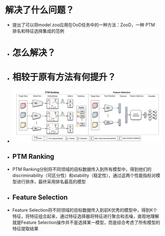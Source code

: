 # 解决了什么问题？
- 提出了可以将model zoo应用在OoD任务中的一种方法：ZooD，一种 PTM 排名和特征选择集成的范例
- # 怎么解决？
- # 相较于原有方法有何提升？
- ![image.png](../assets/image_1697550881874_0.png)
- ## PTM Ranking
- PTM Ranking分别将不同领域的目标数据传入到所有模型中，得到他们的discriminability（可区分性）和stability（稳定性），通过这两个性能指标对模型进行排序，最终采用排名最高的模型
- ## Feature Selection
- Feature Selection将不同领域的目标数据传入到前K优秀的模型中，得到K个特征，将特征组合起来，通过特征选择器将特征进行聚合和去噪，直观地理解就是Feature Selection操作并不是选择某一模型，而是综合考虑了所有模型的特征提取结果
